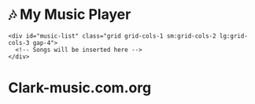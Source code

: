<!DOCTYPE html>
<html lang="en">
<head>
  <meta charset="UTF-8">
  <meta name="viewport" content="width=device-width, initial-scale=1.0">
  <title>My Music Website</title>
  <script src="https://cdn.tailwindcss.com"></script>
</head>
<body class="bg-gray-900 text-white font-sans">
  <div class="container mx-auto p-6">
    <h1 class="text-4xl font-bold mb-6 text-center">🎶 My Music Player</h1>

    <div id="music-list" class="grid grid-cols-1 sm:grid-cols-2 lg:grid-cols-3 gap-4">
      <!-- Songs will be inserted here -->
    </div>
  </div>

  <script>
    const songs = [
      {
        title: "Dreamscape",
        artist: "Lofi Artist",
        src: "https://www.soundhelix.com/examples/mp3/SoundHelix-Song-1.mp3"
      },
      {
        title: "Chill Vibes",
        artist: "DJ Cool",
        src: "https://www.soundhelix.com/examples/mp3/SoundHelix-Song-2.mp3"
      },
      {
        title: "Night Ride",
        artist: "Synthwave",
        src: "https://www.soundhelix.com/examples/mp3/SoundHelix-Song-3.mp3"
      }
    ];

    const musicList = document.getElementById('music-list');

    songs.forEach(song => {
      const songCard = document.createElement('div');
      songCard.className = "bg-gray-800 rounded-xl p-4 shadow-lg";

      songCard.innerHTML = `
        <h2 class="text-xl font-semibold">${song.title}</h2>
        <p class="text-sm text-gray-400 mb-2">by ${song.artist}</p>
        <audio controls class="w-full">
          <source src="${song.src}" type="audio/mpeg">
          Your browser does not support the audio element.
        </audio>
      `;

      musicList.appendChild(songCard);
    });
  </script>
</body>
</html>

# Clark-music.com.org